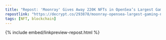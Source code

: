```yaml
---
title: "Repost: 'Moonray' Gives Away 220K NFTs in OpenSea’s Largest Gaming Mint - Decrypt"
repostlink: "https://decrypt.co/293878/moonray-opensea-largest-gaming-nft-mint"
tags: [NFT, blockchain]
---
```


{% include embed/linkpreview-repost.html %}

